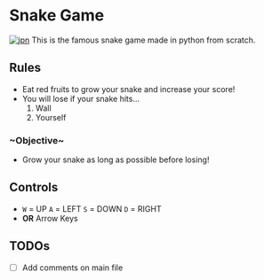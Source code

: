 # Snake Game
[![jpn](https://img.shields.io/badge/lang-jpn-red.svg)](https://github.com/renm10/snake_game/blob/main/README-JP.md)
This is the famous snake game made in python from scratch.

## Rules
- Eat red fruits to grow your snake and increase your score!
- You will lose if your snake hits...
    1. Wall
    2. Yourself
### ~Objective~
- Grow your snake as long as possible before losing!

## Controls
- `W` = UP `A` = LEFT `S` = DOWN `D` = RIGHT
- **OR** Arrow Keys

## TODOs
- [ ] Add comments on main file




